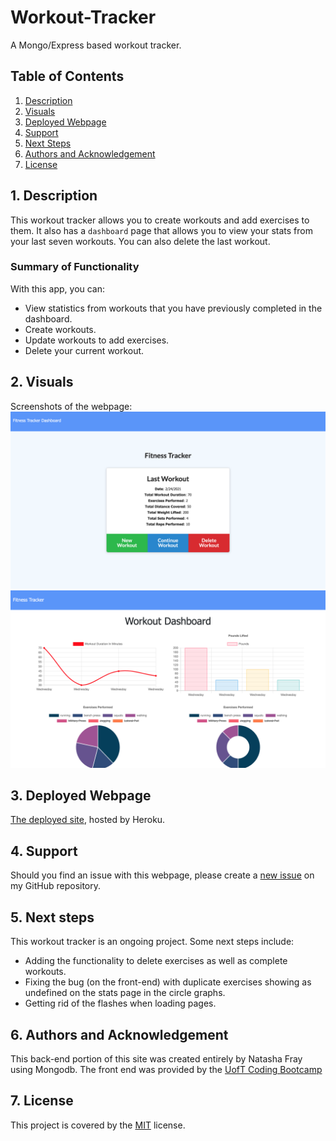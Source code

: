 # Workout-Tracker
A Mongo/Express based workout tracker.

## Table of Contents
1. [ Description ](#desc)
2. [ Visuals ](#visuals)
3. [ Deployed Webpage ](#deployed)
4. [ Support ](#support)
5. [ Next Steps ](#next_steps)
6. [ Authors and Acknowledgement ](#acknowledge)
7. [ License ](#license)

<a name="desc"></a>
## 1. Description
This workout tracker allows you to create workouts and add exercises to them. It also has a `dashboard` page that allows you to view your stats from your last seven workouts. You can also delete the last workout.

### Summary of Functionality

With this app, you can:
* View statistics from workouts that you have previously completed in the dashboard.
* Create workouts.
* Update workouts to add exercises.
* Delete your current workout.

<a name="visuals"></a>
## 2. Visuals
Screenshots of the webpage:
![Screenshot of webpage](images/screenshot1.png)
![Screenshot of webpage](images/screenshot2.png)

<a name="deployed"></a>
## 3. Deployed Webpage
[The deployed site](https://workout-tracker12345.herokuapp.com/), hosted by Heroku.

<a name="support"></a>
## 4. Support
Should you find an issue with this webpage, please create a [new issue](https://github.com/Tasha876/Workout-Tracker/issues/new/choose) on my GitHub repository.

<a name="next_steps"></a>
## 5. Next steps
This workout tracker is an ongoing project. Some next steps include:

* Adding the functionality to delete exercises as well as complete workouts.
* Fixing the bug (on the front-end) with duplicate exercises showing as undefined on the stats page in the circle graphs.
* Getting rid of the flashes when loading pages.


<a name="acknowledge"></a>
## 6. Authors and Acknowledgement
This back-end portion of this site was created entirely by Natasha Fray using Mongodb. The front end was provided by the [UofT Coding Bootcamp](https://bootcamp.learn.utoronto.ca/)

<a name="license"></a>
## 7. License
This project is covered by the [MIT](LICENSE) license.


